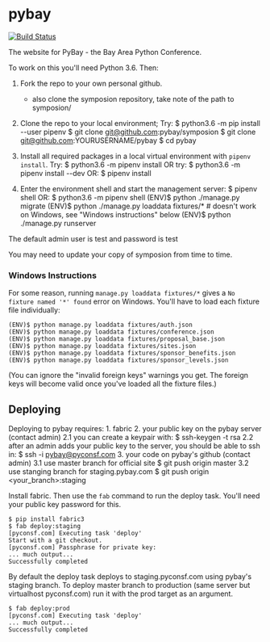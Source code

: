 # pybay

[![Build Status](https://travis-ci.org/pybay/pybay.svg)](https://travis-ci.org/pybay)

The website for PyBay - the Bay Area Python Conference.

To work on this you'll need Python 3.6. Then:

1. Fork the repo to your own personal github.
    - also clone the symposion repository, take note of the path to symposion/

2. Clone the repo to your local environment; Try:
    $ python3.6 -m pip install --user pipenv
    $ git clone git@github.com:pybay/symposion
    $ git clone git@github.com:YOURUSERNAME/pybay
    $ cd pybay

3. Install all required packages in a local virtual environment with `pipenv install`.
    Try: $ python3.6 -m pipenv install 
    OR try: $ python3.6 -m pipenv install --dev
    OR: $ pipenv install

4. Enter the environment shell and start the management server:
    $ pipenv shell
    OR: $ python3.6 -m pipenv shell
    (ENV)$ python ./manage.py migrate
    (ENV)$ python ./manage.py loaddata fixtures/*     # doesn't work on Windows, see "Windows instructions" below
    (ENV)$ python ./manage.py runserver

The default admin user is test and password is test

You may need to update your copy of symposion from time to time.

### Windows Instructions

For some reason, running `manage.py loaddata fixtures/*` gives a `No fixture named '*' found` error on Windows. You'll have to load each fixture file individually:

    (ENV)$ python manage.py loaddata fixtures/auth.json
    (ENV)$ python manage.py loaddata fixtures/conference.json
    (ENV)$ python manage.py loaddata fixtures/proposal_base.json
    (ENV)$ python manage.py loaddata fixtures/sites.json
    (ENV)$ python manage.py loaddata fixtures/sponsor_benefits.json
    (ENV)$ python manage.py loaddata fixtures/sponsor_levels.json

(You can ignore the "invalid foreign keys" warnings you get. The foreign keys will become valid once you've loaded all the fixture files.)

## Deploying

Deploying to pybay requires: 
    1. fabric
    2. your public key on the pybay server (contact admin)
        2.1 you can create a keypair with: $ ssh-keygen -t rsa
        2.2 after an admin adds your public key to the server, you should be able to ssh in:
            $ ssh -i <path to your pub key> pybay@pyconsf.com
    3. your code on pybay's github (contact admin)
        3.1 use master branch for official site
            $ git push origin master
        3.2 use stanging branch for staging.pybay.com
            $ git push origin <your_branch>:staging

Install fabric. Then use the `fab` command to run the deploy
task. You'll need your public key password for this.

    $ pip install fabric3
    $ fab deploy:staging
    [pyconsf.com] Executing task 'deploy'
    Start with a git checkout.
    [pyconsf.com] Passphrase for private key:
    ... much output...
    Successfully completed

By default the deploy task deploys to staging.pyconsf.com using pybay's
staging branch.  To deploy master branch to production (same server but
virtualhost pyconsf.com) run it with the prod target as an argument.

    $ fab deploy:prod
    [pyconsf.com] Executing task 'deploy'
    ... much output...
    Successfully completed
